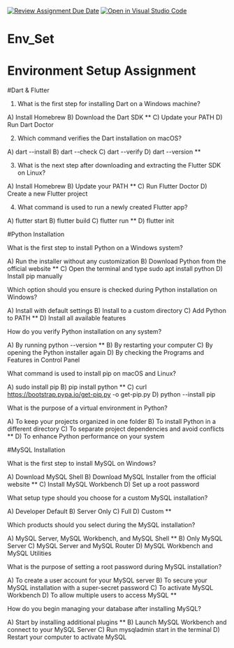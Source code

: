 [![Review Assignment Due Date](https://classroom.github.com/assets/deadline-readme-button-22041afd0340ce965d47ae6ef1cefeee28c7c493a6346c4f15d667ab976d596c.svg)](https://classroom.github.com/a/vnsr1XuU)
[![Open in Visual Studio Code](https://classroom.github.com/assets/open-in-vscode-2e0aaae1b6195c2367325f4f02e2d04e9abb55f0b24a779b69b11b9e10269abc.svg)](https://classroom.github.com/online_ide?assignment_repo_id=15626622&assignment_repo_type=AssignmentRepo)
# Env_Set

# Environment Setup Assignment

#Dart & Flutter

1. What is the first step for installing Dart on a Windows machine?

A) Install Homebrew
B) Download the Dart SDK **
C) Update your PATH
D) Run Dart Doctor


2. Which command verifies the Dart installation on macOS?

A) dart --install
B) dart --check
C) dart --verify
D) dart --version **


3. What is the next step after downloading and extracting the Flutter SDK on Linux?

A) Install Homebrew
B) Update your PATH **
C) Run Flutter Doctor
D) Create a new Flutter project


4. What command is used to run a newly created Flutter app?

A) flutter start
B) flutter build
C) flutter run **
D) flutter init


#Python Installation

What is the first step to install Python on a Windows system?

A) Run the installer without any customization
B) Download Python from the official website **
C) Open the terminal and type sudo apt install python
D) Install pip manually

Which option should you ensure is checked during Python installation on Windows?

A) Install with default settings
B) Install to a custom directory
C) Add Python to PATH **
D) Install all available features

How do you verify Python installation on any system?

A) By running python --version **
B) By restarting your computer
C) By opening the Python installer again
D) By checking the Programs and Features in Control Panel

What command is used to install pip on macOS and Linux?

A) sudo install pip
B) pip install python **
C) curl https://bootstrap.pypa.io/get-pip.py -o get-pip.py
D) python --install pip

What is the purpose of a virtual environment in Python?

A) To keep your projects organized in one folder
B) To install Python in a different directory
C) To separate project dependencies and avoid conflicts **
D) To enhance Python performance on your system

#MySQL Installation

What is the first step to install MySQL on Windows?

A) Download MySQL Shell
B) Download MySQL Installer from the official website **
C) Install MySQL Workbench
D) Set up a root password

What setup type should you choose for a custom MySQL installation?

A) Developer Default
B) Server Only
C) Full 
D) Custom **

Which products should you select during the MySQL installation?

A) MySQL Server, MySQL Workbench, and MySQL Shell **
B) Only MySQL Server
C) MySQL Server and MySQL Router
D) MySQL Workbench and MySQL Utilities

What is the purpose of setting a root password during MySQL installation?

A) To create a user account for your MySQL server
B) To secure your MySQL installation with a super-secret password
C) To activate MySQL Workbench
D) To allow multiple users to access MySQL **

How do you begin managing your database after installing MySQL?

A) Start by installing additional plugins **
B) Launch MySQL Workbench and connect to your MySQL Server
C) Run mysqladmin start in the terminal
D) Restart your computer to activate MySQL
